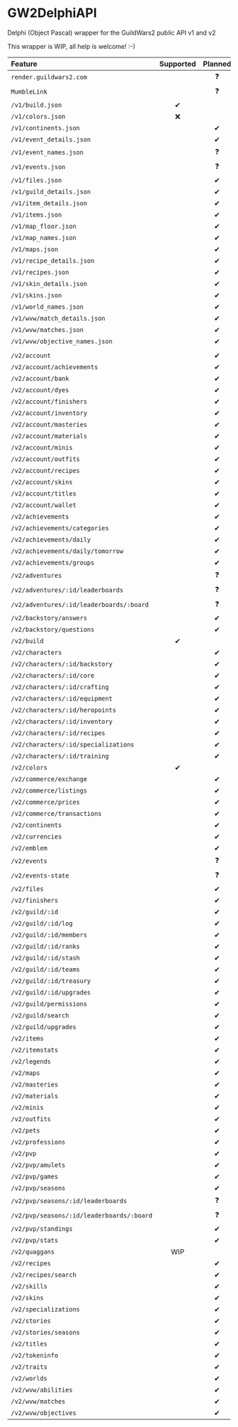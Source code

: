 # GW2DelphiAPI
Delphi (Object Pascal) wrapper for the GuildWars2 public API v1 and v2

This wrapper is WIP, all help is welcome! :-)

| Feature                                   | Supported | Planned |
| :------                                   | :------:  | :------: |
| `render.guildwars2.com`                   |           | ❓️       |
| `MumbleLink`                              |           | ❓️       |
| `/v1/build.json`                          | ✔         |         |
| `/v1/colors.json`                         | ❌         |         |
| `/v1/continents.json`                     |           | ✔       |
| `/v1/event_details.json`                  |           | ✔       |
| `/v1/event_names.json`                    |           | ❓️       |
| `/v1/events.json`                         |           | ❓️       |
| `/v1/files.json`                          |           | ✔       |
| `/v1/guild_details.json`                  |           | ✔       |
| `/v1/item_details.json`                   |           | ✔       |
| `/v1/items.json`                          |           | ✔       |
| `/v1/map_floor.json`                      |           | ✔       |
| `/v1/map_names.json`                      |           | ✔       |
| `/v1/maps.json`                           |           | ✔       |
| `/v1/recipe_details.json`                 |           | ✔       |
| `/v1/recipes.json`                        |           | ✔       |
| `/v1/skin_details.json`                   |           | ✔       |
| `/v1/skins.json`                          |           | ✔       |
| `/v1/world_names.json`                    |           | ✔       |
| `/v1/wvw/match_details.json`              |           | ✔       |
| `/v1/wvw/matches.json`                    |           | ✔       |
| `/v1/wvw/objective_names.json`            |           | ✔       |
|                                           |           |         |
| `/v2/account`                             |           | ✔       |
| `/v2/account/achievements`                |           | ✔       |
| `/v2/account/bank`                        |           | ✔       |
| `/v2/account/dyes`                        |           | ✔       |
| `/v2/account/finishers`                   |           | ✔       |
| `/v2/account/inventory`                   |           | ✔       |
| `/v2/account/masteries`                   |           | ✔       |
| `/v2/account/materials`                   |           | ✔       |
| `/v2/account/minis`                       |           | ✔       |
| `/v2/account/outfits`                     |           | ✔       |
| `/v2/account/recipes`                     |           | ✔       |
| `/v2/account/skins`                       |           | ✔       |
| `/v2/account/titles`                      |           | ✔       |
| `/v2/account/wallet`                      |           | ✔       |
| `/v2/achievements`                        |           | ✔       |
| `/v2/achievements/categories`             |           | ✔       |
| `/v2/achievements/daily`                  |           | ✔       |
| `/v2/achievements/daily/tomorrow`         |           | ✔       |
| `/v2/achievements/groups`                 |           | ✔       |
| `/v2/adventures`                          |           | ❓️       |
| `/v2/adventures/:id/leaderboards`         |           | ❓️       |
| `/v2/adventures/:id/leaderboards/:board`  |           | ❓️       |
| `/v2/backstory/answers`                   |           | ✔       |
| `/v2/backstory/questions`                 |           | ✔       |
| `/v2/build`                               | ✔         |         |
| `/v2/characters`                          |           | ✔       |
| `/v2/characters/:id/backstory`            |           | ✔       |
| `/v2/characters/:id/core`                 |           | ✔       |
| `/v2/characters/:id/crafting`             |           | ✔       |
| `/v2/characters/:id/equipment`            |           | ✔       |
| `/v2/characters/:id/heropoints`           |           | ✔       |
| `/v2/characters/:id/inventory`            |           | ✔       |
| `/v2/characters/:id/recipes`              |           | ✔       |
| `/v2/characters/:id/specializations`      |           | ✔       |
| `/v2/characters/:id/training`             |           | ✔       |
| `/v2/colors`                              | ✔         |         |
| `/v2/commerce/exchange`                   |           | ✔       |
| `/v2/commerce/listings`                   |           | ✔       |
| `/v2/commerce/prices`                     |           | ✔       |
| `/v2/commerce/transactions`               |           | ✔       |
| `/v2/continents`                          |           | ✔       |
| `/v2/currencies`                          |           | ✔       |
| `/v2/emblem`                              |           | ✔       |
| `/v2/events`                              |           | ❓️       |
| `/v2/events-state`                        |           | ❓️       |
| `/v2/files`                               |           | ✔       |
| `/v2/finishers`                           |           | ✔       |
| `/v2/guild/:id`                           |           | ✔       |
| `/v2/guild/:id/log`                       |           | ✔       |
| `/v2/guild/:id/members`                   |           | ✔       |
| `/v2/guild/:id/ranks`                     |           | ✔       |
| `/v2/guild/:id/stash`                     |           | ✔       |
| `/v2/guild/:id/teams`                     |           | ✔       |
| `/v2/guild/:id/treasury`                  |           | ✔       |
| `/v2/guild/:id/upgrades`                  |           | ✔       |
| `/v2/guild/permissions`                   |           | ✔       |
| `/v2/guild/search`                        |           | ✔       |
| `/v2/guild/upgrades`                      |           | ✔       |
| `/v2/items`                               |           | ✔       |
| `/v2/itemstats`                           |           | ✔       |
| `/v2/legends`                             |           | ✔       |
| `/v2/maps`                                |           | ✔       |
| `/v2/masteries`                           |           | ✔       |
| `/v2/materials`                           |           | ✔       |
| `/v2/minis`                               |           | ✔       |
| `/v2/outfits`                             |           | ✔       |
| `/v2/pets`                                |           | ✔       |
| `/v2/professions`                         |           | ✔       |
| `/v2/pvp`                                 |           | ✔       |
| `/v2/pvp/amulets`                         |           | ✔       |
| `/v2/pvp/games`                           |           | ✔       |
| `/v2/pvp/seasons`                         |           | ✔       |
| `/v2/pvp/seasons/:id/leaderboards`        |           | ❓️       |
| `/v2/pvp/seasons/:id/leaderboards/:board` |           | ❓️       |
| `/v2/pvp/standings`                       |           | ✔       |
| `/v2/pvp/stats`                           |           | ✔       |
| `/v2/quaggans`                            | WIP       |         |
| `/v2/recipes`                             |           | ✔       |
| `/v2/recipes/search`                      |           | ✔       |
| `/v2/skills`                              |           | ✔       |
| `/v2/skins`                               |           | ✔       |
| `/v2/specializations`                     |           | ✔       |
| `/v2/stories`                             |           | ✔       |
| `/v2/stories/seasons`                     |           | ✔       |
| `/v2/titles`                              |           | ✔       |
| `/v2/tokeninfo`                           |           | ✔       |
| `/v2/traits`                              |           | ✔       |
| `/v2/worlds`                              |           | ✔       |
| `/v2/wvw/abilities`                       |           | ✔       |
| `/v2/wvw/matches`                         |           | ✔       |
| `/v2/wvw/objectives`                      |           | ✔       |
